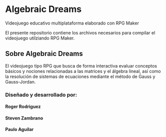 # Algebraic Dreams
Videojuego educativo multiplataforma elaborado con RPG Maker

El presente repositorio contiene los archivos necesarios para compilar el videojuego utilziando RPG Maker.

## Sobre Algebraic Dreams

El videojuego tipo RPG que busca de forma interactiva evaluar conceptos básicos y nociones relacionadas a las matrices y el álgebra lineal, así como la resolución de sistemas de ecuaciones mediante el método de Gauss y Gauss-Jordan.

### Diseñado y desarrollado por:

#### Roger Rodriguez 
#### Steven Zambrano
#### Paulo Aguilar
